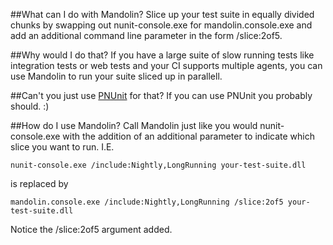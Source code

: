 ##What can I do with Mandolin?
Slice up your test suite in equally divided chunks by swapping out nunit-console.exe for mandolin.console.exe and add an additional command line parameter in the form /slice:2of5.
  
##Why would I do that?
If you have a large suite of slow running tests like integration tests or web tests and your CI supports multiple agents, you can use Mandolin to run your suite sliced up in parallell. 

##Can't you just use <a href="http://www.plasticscm.com/infocenter/technical-articles/pnunit.aspx">PNUnit</a> for that?
If you can use PNUnit you probably should. :)

##How do I use Mandolin?
Call Mandolin just like you would nunit-console.exe with the addition of an additional parameter to indicate which slice you want to run. 
I.E.
```
nunit-console.exe /include:Nightly,LongRunning your-test-suite.dll
```

is replaced by
```
mandolin.console.exe /include:Nightly,LongRunning /slice:2of5 your-test-suite.dll
```

Notice the /slice:2of5 argument added. 
